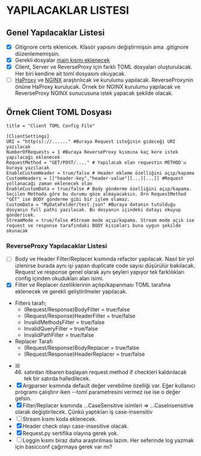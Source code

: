 # **YAPILACAKLAR LISTESI**
## Genel Yapılacaklar Listesi
- [x] Gitignore certs eklenicek. Klasör yapısını değiştirmişsin ama .gitignore düzenlememişsin.
- [x] Gerekli dosyalar [main kısmı eklenecek ](https://www.freecodecamp.org/news/if-name-main-python-example/#:~:text=We%20can%20use%20an%20if,name%20if%20it%20is%20imported.) 
- [x] Client, Server ve ReverseProxy için farklı TOML dosyaları oluşturulacak. Her biri kendine ait toml dosyasını okuyacak.
- [ ] [HaProxy](https://www.haproxy.com/) ve [NGINX](https://www.nginx.com/) araştırılıcak ve kurulumu yapılacak. ReverseProxynin önüne HaProxy kurulucak. Örnek bir NGINX kurulumu yapılacak ve ReverseProxy NGINX sunucusuna istek yapacak şekilde olacak.
## Örnek Client TOML Dosyası
```
title = "Client TOML Config File"

[ClientSettings]
URI = "http(s)://......" #Buraya Request isteğinin gideceği URI yazılacak 
NumberOfRequests = 1 #Buraya ReverseProxy kısmına kaç kere istek yapılacağı eklenecek
RequestMethod = "GET/POST/...." # Yapılacak olan requestin METHOD'u buraya yazılacak
EnableCustomHeader = true/false # Header ekleme özelliğini açıp/kapama
CustomHeaders = [["header-key","header-value"][...][...]] #Request yollanacağı zaman eklenecek olan
EnableCustomData = true/false # Body gönderme özelliğini açıp/kapama. Seçilen Methoda göre bu durumu göze almayacaksın. Örn RequestMethod "GET" ise BODY gönderme gibi bir işlem olamaz.
CustomData = "MyDataFolder/test.json" #Buraya datanın tutulduğu dosyanın full pathi yazılacak. Bu dosyanın içindeki datayı okuyup göndericek.
StreamMode = true/false #Stream mode açıp/kapama. Stream mode açık ise request ve response tarafındaki BODY kısımları buna uygun şekilde okunacak
```

### ReverseProxy Yapılacaklar Listesi
- [ ] Body ve Header Filter/Replacer kısmında refactor yapılacak. Nasıl bir yol izlenirse burada aynı işi yapan duplicate code sayısı düşürülür bakılacak. Request ve response genel olarak aynı şeyleri yapıyor tek farklılıkları config içinden okudukları alan isimi.
- [x] Filter ve Replacer özelliklerinin açılıp/kapanması TOML tarafına eklenecek ve gerekli geliştirilmeler yapılacak. 
- Filters tarafı; 
  - (Request/Response)BodyFilter = true/false
  - (Request/Response)HeaderFilter = true/false
  - InvalidMethodsFilter = true/false
  - InvalidQueryFilter = true/false
  - InvalidPathFilter = true/false
- Replacer Tarafı
    - (Request/Response)BodyReplacer = true/false
    - (Request/Response)HeaderReplacer = true/false
- [x] 46. satırdan itibaren başlayan request.method if checkleri kaldırılacak tek bir satırda halledilecek.
- [x] Argparser kısmında default değer verebilme özelliği var. Eğer kullanıcı programı çalıştırır iken --toml parametresini vermez ise ise o değer gelsin.
- [x] Filter/Replacer kısmında ...CaseSensitive isimleri => ...CaseInsensitive olarak değiştirilecek. Çünkü yaptıkları iş case-insensitiv
- [ ] Stream kısmı koda eklenecek.
- [x] Header check olayı case-insesitive olacak.
- [x] Request.py sertifika olayına gerek yok.
- [ ] Loggin kısmı biraz daha araştırılması lazım. Her seferinde log yazmak için basicconf çağırmaya gerek var mı?
